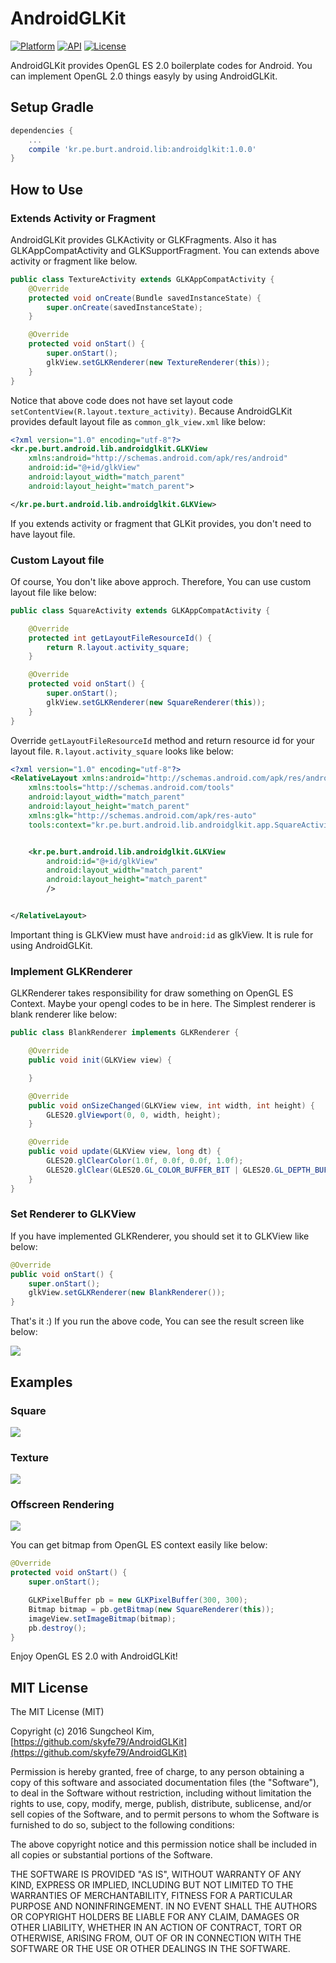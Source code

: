 # AndroidGLKit

[![Platform](https://img.shields.io/badge/platform-android-green.svg)](http://developer.android.com/index.html)
[![API](https://img.shields.io/badge/API-17%2B-brightgreen.svg?style=flat)](https://android-arsenal.com/api?level=17)
[![License](https://img.shields.io/badge/License-MIT-blue.svg?style=flat)](http://opensource.org/licenses/MIT)

AndroidGLKit provides OpenGL ES 2.0 boilerplate codes for Android. You can implement OpenGL 2.0 things easyly by using AndroidGLKit. 

## Setup Gradle

```groovy
dependencies {
    ...
	compile 'kr.pe.burt.android.lib:androidglkit:1.0.0'
}
```

## How to Use

### Extends Activity or Fragment

AndroidGLKit provides GLKActivity or GLKFragments. Also it has  GLKAppCompatActivity and GLKSupportFragment. You can extends above activity or fragment like below.

```java
public class TextureActivity extends GLKAppCompatActivity {
    @Override
    protected void onCreate(Bundle savedInstanceState) {
        super.onCreate(savedInstanceState);
    }

    @Override
    protected void onStart() {
        super.onStart();
        glkView.setGLKRenderer(new TextureRenderer(this));
    }
}
```

Notice that above code does not have set layout code `setContentView(R.layout.texture_activity)`. Because AndroidGLKit provides default layout file as `common_glk_view.xml` like below:

```xml
<?xml version="1.0" encoding="utf-8"?>
<kr.pe.burt.android.lib.androidglkit.GLKView
    xmlns:android="http://schemas.android.com/apk/res/android"
    android:id="@+id/glkView"
    android:layout_width="match_parent"
    android:layout_height="match_parent">

</kr.pe.burt.android.lib.androidglkit.GLKView>
```

If you extends activity or fragment that GLKit provides, you don't need to have layout file. 

### Custom Layout file

Of course, You don't like above approch. Therefore, You can use custom layout file like below:

```java
public class SquareActivity extends GLKAppCompatActivity {

    @Override
    protected int getLayoutFileResourceId() {
        return R.layout.activity_square;
    }

    @Override
    protected void onStart() {
        super.onStart();
        glkView.setGLKRenderer(new SquareRenderer(this));
    }
}
```

Override `getLayoutFileResourceId` method and return resource id for your layout file. `R.layout.activity_square` looks like below:

```xml
<?xml version="1.0" encoding="utf-8"?>
<RelativeLayout xmlns:android="http://schemas.android.com/apk/res/android"
    xmlns:tools="http://schemas.android.com/tools"
    android:layout_width="match_parent"
    android:layout_height="match_parent"
    xmlns:glk="http://schemas.android.com/apk/res-auto"
    tools:context="kr.pe.burt.android.lib.androidglkit.app.SquareActivity">


    <kr.pe.burt.android.lib.androidglkit.GLKView
        android:id="@+id/glkView"
        android:layout_width="match_parent"
        android:layout_height="match_parent"
        />


</RelativeLayout>
```

Important thing is GLKView must have `android:id` as glkView. It is rule for using AndroidGLKit.

### Implement GLKRenderer

GLKRenderer takes responsibility for draw something on OpenGL ES Context. Maybe your opengl codes to be in here. The Simplest renderer is blank renderer like below:

```java
public class BlankRenderer implements GLKRenderer {

    @Override
    public void init(GLKView view) {

    }

    @Override
    public void onSizeChanged(GLKView view, int width, int height) {
        GLES20.glViewport(0, 0, width, height);
    }

    @Override
    public void update(GLKView view, long dt) {
        GLES20.glClearColor(1.0f, 0.0f, 0.0f, 1.0f);
        GLES20.glClear(GLES20.GL_COLOR_BUFFER_BIT | GLES20.GL_DEPTH_BUFFER_BIT);
    }
}
```

### Set Renderer to GLKView

If you have implemented GLKRenderer, you should set it to GLKView like below:

```java
@Override
public void onStart() {
    super.onStart();
    glkView.setGLKRenderer(new BlankRenderer());
}
```

That's it :) If you run the above code, You can see the result screen like below:

![](art/img_01.png)

## Examples 

### Square

![](art/img_02.png)

### Texture

![](art/img_04.png)

### Offscreen Rendering

![](art/img_03.png)

You can get bitmap from OpenGL ES context easily like below:

```java
@Override
protected void onStart() {
    super.onStart();

    GLKPixelBuffer pb = new GLKPixelBuffer(300, 300);
    Bitmap bitmap = pb.getBitmap(new SquareRenderer(this));
    imageView.setImageBitmap(bitmap);
    pb.destroy();
}
```

Enjoy OpenGL ES 2.0 with AndroidGLKit!

## MIT License

The MIT License (MIT)

Copyright (c) 2016 Sungcheol Kim, [https://github.com/skyfe79/AndroidGLKit](https://github.com/skyfe79/AndroidGLKit)

Permission is hereby granted, free of charge, to any person obtaining a copy
of this software and associated documentation files (the "Software"), to deal
in the Software without restriction, including without limitation the rights
to use, copy, modify, merge, publish, distribute, sublicense, and/or sell
copies of the Software, and to permit persons to whom the Software is
furnished to do so, subject to the following conditions:

The above copyright notice and this permission notice shall be included in all
copies or substantial portions of the Software.

THE SOFTWARE IS PROVIDED "AS IS", WITHOUT WARRANTY OF ANY KIND, EXPRESS OR
IMPLIED, INCLUDING BUT NOT LIMITED TO THE WARRANTIES OF MERCHANTABILITY,
FITNESS FOR A PARTICULAR PURPOSE AND NONINFRINGEMENT. IN NO EVENT SHALL THE
AUTHORS OR COPYRIGHT HOLDERS BE LIABLE FOR ANY CLAIM, DAMAGES OR OTHER
LIABILITY, WHETHER IN AN ACTION OF CONTRACT, TORT OR OTHERWISE, ARISING FROM,
OUT OF OR IN CONNECTION WITH THE SOFTWARE OR THE USE OR OTHER DEALINGS IN THE
SOFTWARE.


